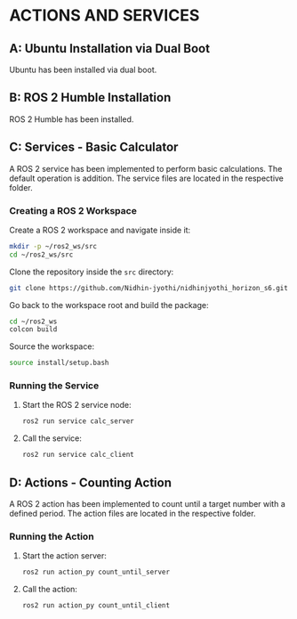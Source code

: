 # ACTIONS AND SERVICES

## A: Ubuntu Installation via Dual Boot
Ubuntu has been installed via dual boot. 

## B: ROS 2 Humble Installation
ROS 2 Humble has been installed. 

## C: Services - Basic Calculator
A ROS 2 service has been implemented to perform basic calculations. The default operation is addition. The service files are located in the respective folder.

### Creating a ROS 2 Workspace
Create a ROS 2 workspace and navigate inside it:
```bash
mkdir -p ~/ros2_ws/src
cd ~/ros2_ws/src
```

Clone the repository inside the `src` directory:
```bash
git clone https://github.com/Nidhin-jyothi/nidhinjyothi_horizon_s6.git
```

Go back to the workspace root and build the package:
```bash
cd ~/ros2_ws
colcon build
```

Source the workspace:
```bash
source install/setup.bash
```

### Running the Service
1. Start the ROS 2 service node:
   ```bash
   ros2 run service calc_server
   ```
2. Call the service:
   ```bash
   ros2 run service calc_client
   ```

## D: Actions - Counting Action
A ROS 2 action has been implemented to count until a target number with a defined period. The action files are located in the respective folder.

### Running the Action
1. Start the action server:
   ```bash
   ros2 run action_py count_until_server
   ```
2. Call the action:
   ```bash
   ros2 run action_py count_until_client
   ```

